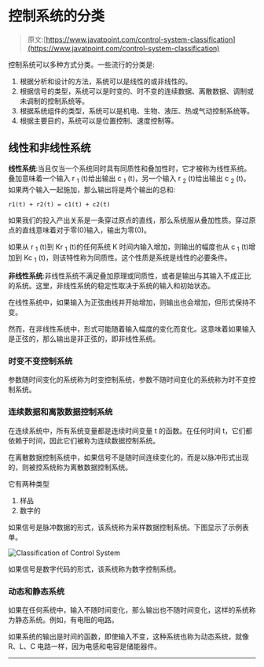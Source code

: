 # 控制系统的分类

> 原文:[https://www.javatpoint.com/control-system-classification](https://www.javatpoint.com/control-system-classification)

控制系统可以多种方式分类。一些流行的分类是:

1.  根据分析和设计的方法，系统可以是线性的或非线性的。
2.  根据信号的类型，系统可以是时变的、时不变的连续数据、离散数据、调制或未调制的控制系统等。
3.  根据系统组件的类型，系统可以是机电、生物、液压、热或气动控制系统等。
4.  根据主要目的，系统可以是位置控制、速度控制等。

## 线性和非线性系统

**线性系统**:当且仅当一个系统同时具有同质性和叠加性时，它才被称为线性系统。叠加意味着一个输入 r <sub>1</sub> (t)给出输出 c <sub>1</sub> (t)，另一个输入 r <sub>2</sub> (t)给出输出 c <sub>2</sub> (t)。如果两个输入一起施加，那么输出将是两个输出的总和:

```
r1(t) + r2(t) = c1(t) + c2(t)

```

如果我们的投入产出关系是一条穿过原点的直线，那么系统服从叠加性质。穿过原点的直线意味着对于零(0)输入，输出为零(0)。

如果从 r <sub>1</sub> (t)到 Kr <sub>1</sub> (t)的任何系统 K 时间内输入增加，则输出的幅度也从 c <sub>1</sub> (t)增加到 Kc <sub>1</sub> (t)，则该特性称为同质性。这个性质是系统是线性的必要条件。

**非线性系统**:非线性系统不满足叠加原理或同质性，或者是输出与其输入不成正比的系统。这里，非线性系统的稳定性取决于系统的输入和初始状态。

在线性系统中，如果输入为正弦曲线并开始增加，则输出也会增加，但形式保持不变。

然而，在非线性系统中，形式可能随着输入幅度的变化而变化。这意味着如果输入是正弦的，那么输出是非正弦的，即非线性系统。

### 时变不变控制系统

参数随时间变化的系统称为时变控制系统，参数不随时间变化的系统称为时不变控制系统。

### 连续数据和离散数据控制系统

在连续系统中，所有系统变量都是连续时间变量 t 的函数。在任何时间 t，它们都依赖于时间，因此它们被称为连续数据控制系统。

在离散数据控制系统中，如果信号不是随时间连续变化的，而是以脉冲形式出现的，则被控系统称为离散数据控制系统。

它有两种类型

1.  样品
2.  数字的

如果信号是脉冲数据的形式，该系统称为采样数据控制系统。下图显示了示例表单。

![Classification of Control System](../Images/9d7d0ed632d9b91cad47817ffa80e3aa.png)

如果信号是数字代码的形式，该系统称为数字控制系统。

### 动态和静态系统

如果在任何系统中，输入不随时间变化，那么输出也不随时间变化，这样的系统称为静态系统。例如，有电阻的电路。

如果系统的输出是时间的函数，即使输入不变，这种系统也称为动态系统，就像 R、L、C 电路一样，因为电感和电容是储能器件。

* * *